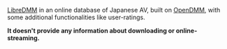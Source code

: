 [LibreDMM](http://www.libredmm.com) in an online database of Japanese AV, built on [OpenDMM](https://github.com/opendmm/opendmm), with some additional functionalities like user-ratings.

**It doesn't provide any information about downloading or online-streaming.**
